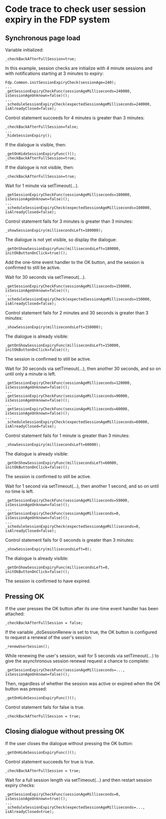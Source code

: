 # Code trace to check user session expiry in the FDP system

## Synchronous page load

Variable initialized:

    _checkBackAfterFullSession=true;

In this example, session checks are initialize with 4 minute sessions and with notifications starting at 3 minutes to expiry:

    Fdp.Common.initSessionExpiryCheck(sessionAge=240);
    ...
    _getSessionExpiryCheckFunc(sessionAgeMilliseconds=240000, isSessionAgeUnknown=false)();
    ...
    _scheduleSessionExpiryCheck(expectedSessionAgeMilliseconds=240000, isAlreadyClosed=false); 

Control statement succeeds for 4 minutes is greater than 3 minutes:

    _checkBackAfterFullSession=false;
    ...
    _hideSessionExpiry();
	
If the dialogue is visible, then:

    _getOnHideSessionExpiryFunc()();		
    _checkBackAfterFullSession=true;

If the dialogue is not visible, then:

    _checkBackAfterFullSession=true;			

Wait for 1 minute via setTimeout(...).

    _getSessionExpiryCheckFunc(sessionAgeMilliseconds=180000, isSessionAgeUnknown=false)();
    ...
    _scheduleSessionExpiryCheck(expectedSessionAgeMilliseconds=180000, isAlreadyClosed=false); 

Control statement fails for 3 minutes is greater than 3 minutes:

    _showSessionExpiry(millisecondsLeft=180000);

The dialogue is not yet visible, so display the dialogue:

    _getOnShowSessionExpiryFunc(millisecondsLeft=180000, initOkButtonOnClick=true)();

Add the one-time event handler to the OK button, and the session is confirmed to still be active.

Wait for 30 seconds via setTimeout(...).

    _getSessionExpiryCheckFunc(sessionAgeMilliseconds=150000, isSessionAgeUnknown=false)();
    ...
    _scheduleSessionExpiryCheck(expectedSessionAgeMilliseconds=150000, isAlreadyClosed=false);

Control statement fails for 2 minutes and 30 seconds is greater than 3 minutes:

    _showSessionExpiry(millisecondsLeft=150000);

The dialogue is already visible:

    _getOnShowSessionExpiryFunc(millisecondsLeft=150000, initOkButtonOnClick=false)();

The session is confirmed to still be active.

Wait for 30 seconds via setTimeout(...), then another 30 seconds, and so on until only a minute is left.
	
    _getSessionExpiryCheckFunc(sessionAgeMilliseconds=120000, isSessionAgeUnknown=false)();
    ...
    _getSessionExpiryCheckFunc(sessionAgeMilliseconds=90000, isSessionAgeUnknown=false)();
    ...
    _getSessionExpiryCheckFunc(sessionAgeMilliseconds=60000, isSessionAgeUnknown=false)();
    ...
    _scheduleSessionExpiryCheck(expectedSessionAgeMilliseconds=60000, isAlreadyClosed=false);

Control statement fails for 1 minute is greater than 3 minutes:

    _showSessionExpiry(millisecondsLeft=60000);

The dialogue is already visible:

    _getOnShowSessionExpiryFunc(millisecondsLeft=60000, initOkButtonOnClick=false)();

The session is confirmed to still be active.

Wait for 1 second via setTimeout(...), then another 1 second, and so on until no time is left.

    _getSessionExpiryCheckFunc(sessionAgeMilliseconds=59000, isSessionAgeUnknown=false)();
    ...
    _getSessionExpiryCheckFunc(sessionAgeMilliseconds=0, isSessionAgeUnknown=false)();
    ...
    _scheduleSessionExpiryCheck(expectedSessionAgeMilliseconds=0, isAlreadyClosed=false);

Control statement fails for 0 seconds is greater than 3 minutes:

    _showSessionExpiry(millisecondsLeft=0);

The dialogue is already visible:

    _getOnShowSessionExpiryFunc(millisecondsLeft=0, initOkButtonOnClick=false)();

The session is confirmed to have expired.
	
## Pressing OK

If the user presses the OK button after its one-time event handler has been attached:

    _checkBackAfterFullSession = false;

If the variable _doSessionRenew is set to true, the OK button is configured to request a renewal of the user's session:

    _renewUserSession();

While renewing the user's session, wait for 5 seconds via setTimeout(...) to give the asynchronous session renewal request a chance to complete:

    _getSessionExpiryCheckFunc(sessionAgeMilliseconds=..., isSessionAgeUnknown=false)();
	
Then, regardless of whether the session was active or expired when the OK button was pressed:

    _getOnHideSessionExpiryFunc()();

Control statement fails for false is true.

    _checkBackAfterFullSession = true;

## Closing dialogue without pressing OK

If the user closes the dialogue without pressing the OK button:

    _getOnHideSessionExpiryFunc()();

Control statement succeeds for true is true.

    _checkBackAfterFullSession = true;

Wait for a full session length via setTimeout(...) and then restart session expiry checks:

    _getSessionExpiryCheckFunc(sessionAgeMilliseconds=0, isSessionAgeUnknown=true)();
    ...
    _scheduleSessionExpiryCheck(expectedSessionAgeMilliseconds=..., isAlreadyClosed=true);
